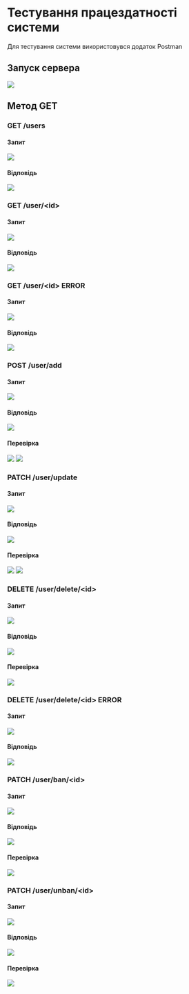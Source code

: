 # Тестування працездатності системи
Для тестування системи використовувся додаток Postman

## Запуск сервера
 ![](./1.jpg)

## Метод GET

### GET /users
#### Запит
 ![](./2.jpg)

#### Відповідь
 ![](./3.jpg)
 
### GET /user/\<id\>
#### Запит
 ![](./4.jpg)

#### Відповідь
 ![](./5.jpg)
 
### GET /user/\<id\> ERROR
#### Запит
 ![](./23.jpg)

#### Відповідь
 ![](./24.jpg)
 
### POST /user/add
#### Запит
 ![](./6.jpg)

#### Відповідь
 ![](./7.jpg)
 
#### Перевірка
 ![](./8.jpg)
 ![](./9.jpg)
 
### PATCH /user/update
#### Запит
 ![](./10.jpg)

#### Відповідь
 ![](./11.jpg)
 
#### Перевірка
 ![](./12.jpg)
 ![](./13.jpg)
 
### DELETE /user/delete/\<id\>
#### Запит
 ![](./14.jpg)

#### Відповідь
 ![](./15.jpg)
 
#### Перевірка
 ![](./16.jpg)

### DELETE /user/delete/\<id\> ERROR
#### Запит
 ![](./25.jpg)

#### Відповідь
 ![](./26.jpg)

### PATCH /user/ban/\<id\>
#### Запит
 ![](./17.jpg)

#### Відповідь
 ![](./18.jpg)
 
#### Перевірка
 ![](./19.jpg)

### PATCH /user/unban/\<id\>
#### Запит
 ![](./20.jpg)

#### Відповідь
 ![](./21.jpg)
 
#### Перевірка
 ![](./22.jpg)